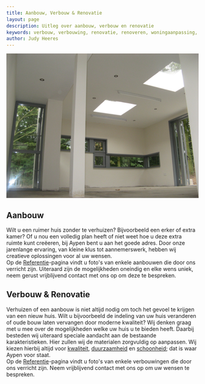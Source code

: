 ```yaml
---
title: Aanbouw, Verbouw & Renovatie
layout: page
description: Uitleg over aanbouw, verbouw en renovatie
keywords: verbouw, verbouwing, renovatie, renoveren, woningaanpassing, aanbouw
author: Judy Heeres
---
```


<article class="blog full">
    <div class="image">
        <img src="/img/verbouw.jpg" alt="Header aypen">
    </div>
    <!-- Inner -->
    <div class="inner">
        </div>
</article>

## Aanbouw  
Wilt u een ruimer huis zonder te verhuizen? Bijvoorbeeld een erker of extra kamer? Of u nou een volledig plan heeft of niet weet hoe u deze extra ruimte kunt creëeren, bij Aypen bent u aan het goede adres. Door onze jarenlange ervaring, van kleine klus tot aannemerswerk, hebben wij creatieve oplossingen voor al uw wensen.  
Op de <a href="/referenties">Referentie</a>-pagina vindt u foto's van enkele aanbouwen die door ons verricht zijn. Uiteraard zijn de mogelijkheden oneindig en elke wens uniek, neem gerust vrijblijvend contact met ons op om deze te bespreken.

## Verbouw & Renovatie  
Verhuizen of een aanbouw is niet altijd nodig om toch het gevoel te krijgen van een nieuw huis. 
Wilt u bijvoorbeeld de indeling van uw huis veranderen of oude bouw laten vervangen door moderne kwaliteit?
Wij denken graag met u mee over de mogelijkheden welke uw huis u te bieden heeft. Daarbij besteden wij 
uiteraard speciale aandacht aan de bestaande karakteristieken. Hier zullen wij de materialen zorgvuldig 
op aanpassen. Wij kiezen hierbij altijd voor <a href="/kwaliteit">kwaliteit</a>, <a href="/duurzaam">duurzaamheid</a> en <a href="/schoonheid">schoonheid</a>; dat is waar Aypen voor staat.  
Op de <a href="/referenties">Referentie</a>-pagina vindt u foto's van enkele verbouwingen die door ons verricht zijn.
Neem vrijblijvend contact met ons op om uw wensen te bespreken.
